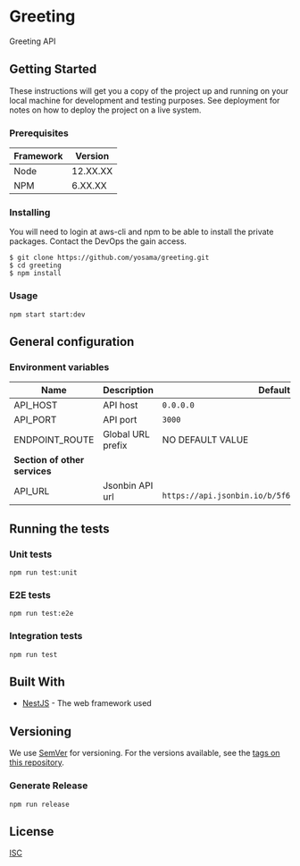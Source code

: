 # Greeting

Greeting API

## Getting Started

These instructions will get you a copy of the project up and running on your local machine for development and testing purposes. See deployment for notes on how to deploy the project on a live system.

### Prerequisites

| Framework | Version  |
| ----------| -------- |
| Node      | 12.XX.XX |
| NPM       | 6.XX.XX  |

### Installing

You will need to login at aws-cli and npm to be able to install the private packages. Contact the DevOps the gain access.

```shell
$ git clone https://github.com/yosama/greeting.git
$ cd greeting
$ npm install
```

### Usage

```shell
npm start start:dev
```

## General configuration

### Environment variables

| Name                  | Description                                | Default          |
| --------------------- | ------------------------------------------ | ---------------- |
| API_HOST              | API host                                   | `0.0.0.0`        |
| API_PORT              | API port                                   | `3000`           |
| ENDPOINT_ROUTE        | Global URL prefix                          | NO DEFAULT VALUE |
| **Section of other services**                                             |||
| API_URL               | Jsonbin API url                            | ` https://api.jsonbin.io/b/5f69afbe65b18913fc510ce8`|


## Running the tests

### Unit tests

```shell
npm run test:unit
```

### E2E tests

```shell
npm run test:e2e
```

### Integration tests

```shell
npm run test
```

## Built With

* [NestJS](https://nestjs.com/) - The web framework used

## Versioning

We use [SemVer](http://semver.org/) for versioning. For the versions available, see the [tags on this repository](https://github.org/yosama/greeting/branch/master/tags).


### Generate Release

```shell
npm run release
```

## License

[ISC](https://choosealicense.com/licenses/isc/)
